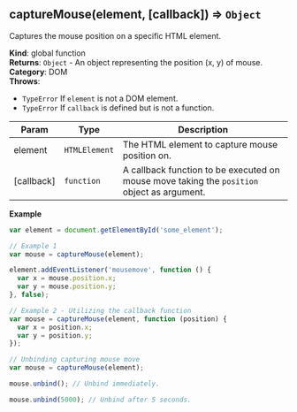 <a name="captureMouse"></a>

## captureMouse(element, [callback]) ⇒ <code>Object</code>
Captures the mouse position on a specific HTML element.

**Kind**: global function  
**Returns**: <code>Object</code> - An object representing the position (x, y) of mouse.  
**Category**: DOM  
**Throws**:

- <code>TypeError</code> If `element` is not a DOM element.
- <code>TypeError</code> If `callback` is defined but is not a function.


| Param | Type | Description |
| --- | --- | --- |
| element | <code>HTMLElement</code> | The HTML element to capture mouse position on. |
| [callback] | <code>function</code> | A callback function to be executed on mouse move taking the `position` object as argument. |

**Example**  
```js
var element = document.getElementById('some_element');

// Example 1
var mouse = captureMouse(element);

element.addEventListener('mousemove', function () {
  var x = mouse.position.x;
  var y = mouse.position.y;
}, false);

// Example 2 - Utilizing the callback function
var mouse = captureMouse(element, function (position) {
  var x = position.x;
  var y = position.y;
});

// Unbinding capturing mouse move
var mouse = captureMouse(element);

mouse.unbind(); // Unbind immediately.

mouse.unbind(5000); // Unbind after 5 seconds.
```

